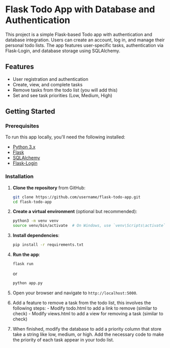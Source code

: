 # Flask Todo App with Database and Authentication

This project is a simple Flask-based Todo app with authentication and database integration. Users can create an account, log in, and manage their personal todo lists. The app features user-specific tasks, authentication via Flask-Login, and database storage using SQLAlchemy.

## Features

- User registration and authentication
- Create, view, and complete tasks
- Remove tasks from the todo list (you will add this)
- Set and see task priorities (Low, Medium, High)

## Getting Started

### Prerequisites

To run this app locally, you'll need the following installed:

- [Python 3.x](https://www.python.org/downloads/)
- [Flask](https://flask.palletsprojects.com/)
- [SQLAlchemy](https://www.sqlalchemy.org/)
- [Flask-Login](https://flask-login.readthedocs.io/en/latest/)

### Installation

1. **Clone the repository** from GitHub:
    ```bash
    git clone https://github.com/username/flask-todo-app.git
    cd flask-todo-app
    ```

2. **Create a virtual environment** (optional but recommended):
    ```bash
    python3 -m venv venv
    source venv/bin/activate  # On Windows, use `venv\Scripts\activate`
    ```

3. **Install dependencies**:
    ```bash
    pip install -r requirements.txt
    ```


4. **Run the app**:
    ```bash
    flask run
    ```
    or 
    ```bash
    python app.py
    ```

5. Open your browser and navigate to `http://localhost:5000`.


6. Add a feature to remove a task from the todo list, this involves the following steps:
       - Modify todo.html to add a link to remove (similar to check)
       - Modify views.html to add a view for removing a task (similar to check)

7. When finished, modify the database to add a priority column that store take a string like low, medium, or high.  Add the necessary code to make the priority of each task appear in your todo list.
